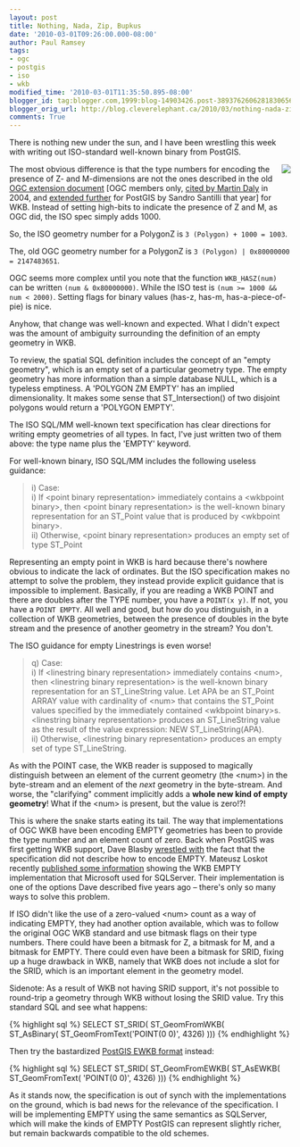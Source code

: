 ```yaml
---
layout: post
title: Nothing, Nada, Zip, Bupkus
date: '2010-03-01T09:26:00.000-08:00'
author: Paul Ramsey
tags:
- ogc
- postgis
- iso
- wkb
modified_time: '2010-03-01T11:35:50.895-08:00'
blogger_id: tag:blogger.com,1999:blog-14903426.post-3893762606281830656
blogger_orig_url: http://blog.cleverelephant.ca/2010/03/nothing-nada-zip-bupkus.html
comments: True
---
```


There is nothing new under the sun, and I have been wrestling this week with writing out ISO-standard well-known binary from PostGIS. 

<img src="http://images.fanpop.com/images/image_uploads/Empty-Set-Symbol-random-241186_191_160.jpg" style="float:right;">The most obvious difference is that the type numbers for encoding the presence of Z- and M-dimensions are not the ones described in the old [OGC extension document](http://portal.opengeospatial.org/files/?artifact_id=909) [OGC members only, [cited by Martin Daly](http://postgis.refractions.net/pipermail/postgis-devel/2004-December/000695.html) in 2004, and [extended further](http://svn.osgeo.org/postgis/trunk/doc/ZMSgeoms.txt) for PostGIS by Sandro Santilli that year] for WKB. Instead of setting high-bits to indicate the presence of Z and M, as OGC did, the ISO spec simply adds 1000. 

So, the ISO geometry number for a PolygonZ is `3 (Polygon) + 1000 = 1003`.

The, old OGC geometry number for a PolygonZ is `3 (Polygon) | 0x80000000 = 2147483651`. 

OGC seems more complex until you note that the function `WKB_HASZ(num)` can be written `(num & 0x80000000)`. While the ISO test is `(num >= 1000 && num < 2000)`. Setting flags for binary values (has-z, has-m, has-a-piece-of-pie) is nice. 

Anyhow, that change was well-known and expected. What I didn't expect was the amount of ambiguity surrounding the definition of an empty geometry in WKB.

To review, the spatial SQL definition includes the concept of an "empty geometry", which is an empty set of a particular geometry type. The empty geometry has more information than a simple database NULL, which is a typeless emptiness. A 'POLYGON ZM EMPTY' has an implied dimensionality. It makes some sense that ST_Intersection() of two disjoint polygons would return a 'POLYGON EMPTY'.

The ISO SQL/MM well-known text specification has clear directions for writing empty geometries of all types. In fact, I've just written two of them above: the type name plus the 'EMPTY' keyword.

For well-known binary, ISO SQL/MM includes the following useless guidance:

> i) Case:<br/>
> i) If &lt;point binary representation&gt; immediately contains a &lt;wkbpoint binary&gt;, then &lt;point binary representation&gt; is the well-known binary representation for an ST_Point value that is produced by &lt;wkbpoint binary&gt;.<br/>
> ii) Otherwise, &lt;point binary representation&gt; produces an empty set of type ST_Point

Representing an empty point in WKB is hard because there's nowhere obvious to indicate the lack of ordinates. But the ISO specification makes no attempt to solve the problem, they instead provide explicit guidance that is impossible to implement. Basically, if you are reading a WKB POINT and there are doubles after the TYPE number, you have a `POINT(x y)`. If not, you have a `POINT EMPTY`. All well and good, but how do you distinguish, in a collection of WKB geometries, between the presence of doubles in the byte stream and the presence of another geometry in the stream? You don't. 

The ISO guidance for empty Linestrings is even worse! 

> q) Case:<br/>
> i) If &lt;linestring binary representation&gt; immediately contains &lt;num&gt;, then &lt;linestring binary representation&gt; is the well-known binary representation for an ST_LineString value. Let APA be an ST_Point ARRAY value with cardinality of &lt;num&gt; that contains the ST_Point values specified by the immediately contained &lt;wkbpoint binary&gt;s. &lt;linestring binary representation&gt; produces an ST_LineString value as the result of the value expression: NEW ST_LineString(APA).<br/>
> ii) Otherwise, &lt;linestring binary representation&gt; produces an empty set of type ST_LineString.

As with the POINT case, the WKB reader is supposed to magically distinguish between an element of the current geometry (the &lt;num&gt;) in the byte-stream and an element of the *next* geometry in the byte-stream. And worse, the "clarifying" comment implicitly adds a **whole new kind of empty geometry**! What if the &lt;num&gt; is present, but the value is zero!?! 

This is where the snake starts eating its tail. The way that implementations of OGC WKB have been encoding EMPTY geometries has been to provide the type number and an element count of zero.  Back when PostGIS was first getting WKB support, Dave Blasby [wrestled with](http://postgis.refractions.net/pipermail/postgis-users/2003-April/002346.html) the fact that the specification did not describe how to encode EMPTY.  Mateusz Loskot recently [published some information](http://mateusz.loskot.net/2010/02/26/sqlgeometry-and-point-empty-in-wkb/) showing the WKB EMPTY implementation that Microsoft used for SQLServer. Their implementation is one of the options Dave described five years ago &ndash; there's only so many ways to solve this problem.

If ISO didn't like the use of a zero-valued &lt;num&gt; count as a way of indicating EMPTY, they had another option available, which was to follow the original OGC WKB standard and use bitmask flags on their type numbers. There could have been a bitmask for Z, a bitmask for M, and a bitmask for EMPTY. There could even have been a bitmask for SRID, fixing up a huge drawback in WKB, namely that WKB does not include a slot for the SRID, which is an important element in the geometry model.

Sidenote: As a result of WKB not having SRID support, it's not possible to round-trip a geometry through WKB without losing the SRID value. Try this standard SQL and see what happens: 

{% highlight sql %}
SELECT ST_SRID( 
 ST_GeomFromWKB(  
  ST_AsBinary( 
   ST_GeomFromText('POINT(0 0)', 4326) 
 )))
{% endhighlight %}

Then try the bastardized [PostGIS EWKB format](http://svn.osgeo.org/postgis/trunk/doc/ZMSgeoms.txt) instead: 

{% highlight sql %}
SELECT ST_SRID( 
 ST_GeomFromEWKB( 
  ST_AsEWKB( 
   ST_GeomFromText( 'POINT(0 0)', 4326)
 )))
{% endhighlight %}

As it stands now, the specification is out of synch with the implementations on the ground, which is bad news for the relevance of the specification. I will be implementing EMPTY using the same semantics as SQLServer, which will make the kinds of EMPTY PostGIS can represent slightly richer, but remain backwards compatible to the old schemes.

